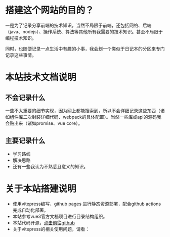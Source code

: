 # 搭建这个网站的目的？
一是为了记录分享前端的技术知识，当然不局限于前端，还包括网络、后端（java、nodejs）、操作系统、算法等其他所有我需要的技术知识。甚至不局限于编程技术知识。

同时，也随便记录一点生活中有趣的小事，我会划一个类似于日记本的分区来专门记录这些事情。

# 本站技术文档说明
## 不会记录什么
一些不太重要的细节实现，因为网上都能搜索到，所以不会详细记录这些东西（诸如组件库二次封装详细代码、webpack的具体配置）。当然一些库或api的源码我会贴出来（诸如promise、vue core）。

## 主要记录什么
- 学习路线
- 解决思路
- 还有一些我认为不熟悉且意义的知识。



# 关于本站搭建说明
- 使用vitepress编写，github pages 进行静态资源部署，配合github actions完成自动化部署。
- 本站参考vue3官方文档项目进行目录结构组织。
- 本站代码开源，[点击前往github](https://github.com/jyj1202/docs)
- 关于vitepress的相关使用问题，请看：
